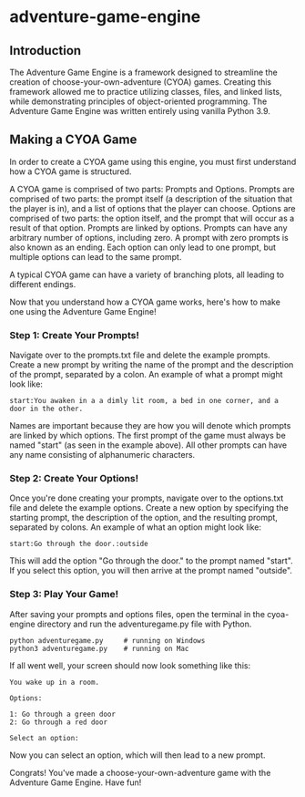 # adventure-game-engine
## Introduction
The Adventure Game Engine is a framework designed to streamline the creation of choose-your-own-adventure (CYOA) games. Creating this framework allowed me to practice utilizing classes, files, and linked lists, while demonstrating principles of object-oriented programming. The Adventure Game Engine was written entirely using vanilla Python 3.9.

## Making a CYOA Game

In order to create a CYOA game using this engine, you must first understand how a CYOA game is structured.
 
A CYOA game is comprised of two parts: Prompts and Options. Prompts are comprised of two parts: the prompt itself (a description of the situation that the player is in), and a list of options that the player can choose. Options are comprised of two parts: the option itself, and the prompt that will occur as a result of that option. Prompts are linked by options. Prompts can have any arbitrary number of options, including zero. A prompt with zero prompts is also known as an ending. Each option can only lead to one prompt, but multiple options can lead to the same prompt.

A typical CYOA game can have a variety of branching plots, all leading to different endings.

Now that you understand how a CYOA game works, here's how to make one using the Adventure Game Engine!

### Step 1: Create Your Prompts!
  
Navigate over to the prompts.txt file and delete the example prompts. Create a new prompt by writing the name of the prompt and the description of the prompt, separated by a colon. An example of what a prompt might look like:

```
start:You awaken in a a dimly lit room, a bed in one corner, and a door in the other. 
```

Names are important because they are how you will denote which prompts are linked by which options. The first prompt of the game must always be named "start" (as seen in the example above). All other prompts can have any name consisting of alphanumeric characters.

### Step 2: Create Your Options!

Once you're done creating your prompts, navigate over to the options.txt file and delete the example options. Create a new option by specifying the starting prompt, the description of the option, and the resulting prompt, separated by colons. An example of what an option might look like:

```
start:Go through the door.:outside
```

This will add the option "Go through the door." to the prompt named "start". If you select this option, you will then arrive at the prompt named "outside".

### Step 3: Play Your Game!

After saving your prompts and options files, open the terminal in the cyoa-engine directory and run the adventuregame.py file with Python.

```
python adventuregame.py     # running on Windows
python3 adventuregame.py    # running on Mac
```

If all went well, your screen should now look something like this:

```
You wake up in a room.

Options:

1: Go through a green door
2: Go through a red door

Select an option: 
```

Now you can select an option, which will then lead to a new prompt.

Congrats! You've made a choose-your-own-adventure game with the Adventure Game Engine. Have fun!
